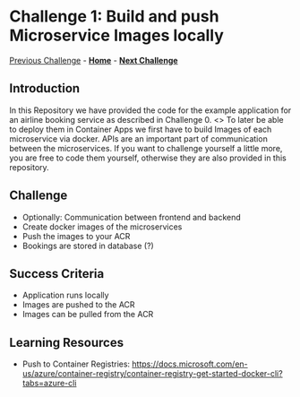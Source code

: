# Challenge 1: Build and push Microservice Images locally

[Previous Challenge](./00-Getting-started.md) - **[Home](../README.md)** - **[Next Challenge](./02-Azure-Container-Apps.md)**

## Introduction

In this Repository we have provided the code for the example application for an airline booking service as described in Challenge 0. <<link>>
To later be able to deploy them in Container Apps we first have to build Images of each microservice via docker. 
APIs are an important part of communication between the microservices. If you want to challenge yourself a little more, you are free to code them yourself, otherwise they are also provided in this repository.

## Challenge

* Optionally: Communication between frontend and backend
* Create docker images of the microservices
* Push the images to your ACR
* Bookings are stored in database (?)

## Success Criteria

* Application runs locally
* Images are pushed to the ACR
* Images can be pulled from the ACR

## Learning Resources
* Push to Container Registries: https://docs.microsoft.com/en-us/azure/container-registry/container-registry-get-started-docker-cli?tabs=azure-cli 
